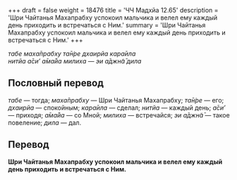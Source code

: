 +++
draft = false
weight = 18476
title = 'ЧЧ Мадхйа 12.65'
description = 'Шри Чайтанья Махапрабху успокоил мальчика и велел ему каждый день приходить и встречаться с Ним.'
summary = 'Шри Чайтанья Махапрабху успокоил мальчика и велел ему каждый день приходить и встречаться с Ним.'
+++

_табе маха̄прабху та̄н̇ре дхаирйа кара̄ила  
нитйа а̄си’ а̄ма̄йа милиха — эи а̄джн̃а̄ дила_

## Пословный перевод

_табе_ — тогда; _маха̄прабху_ — Шри Чайтанья Махапрабху; _та̄н̇ре_ — его; _дхаирйа_ — спокойным; _кара̄ила_ — сделал; _нитйа_ — каждый день; _а̄си’_ — приходя; _а̄ма̄йа_ — со Мной; _милиха_ — встречайся; _эи_ _а̄джн̃а̄_ — такое повеление; _дила_ — дал.

## Перевод

**Шри Чайтанья Махапрабху успокоил мальчика и велел ему каждый день приходить и встречаться с Ним.**
